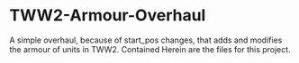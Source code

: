 # TWW2-Armour-Overhaul
A simple overhaul, because of start_pos changes, that adds and modifies the armour of units in TWW2. Contained Herein are the files for this project.
